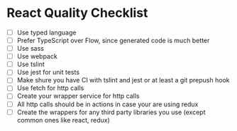 # React Quality Checklist

- [ ] Use typed language
- [ ] Prefer TypeScript over Flow, since generated code is much better
- [ ] Use sass
- [ ] Use webpack
- [ ] Use tslint
- [ ] Use jest for unit tests
- [ ] Make shure you have CI with tslint and jest or at least a git prepush hook
- [ ] Use fetch for http calls
- [ ] Create your wrapper service for http calls
- [ ] All http calls should be in actions in case your are using redux
- [ ] Create the wrappers for any third party libraries you use (except common ones like react, redux)
